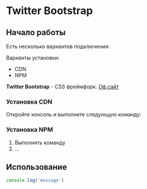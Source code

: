 # Twitter Bootstrap

## Начало работы
Есть несколько вариантов подключения:

Варианты установки:
* CDN
* NPM

**Twitter Bootstrap** - CSS фреймфорк. [Оф.сайт](https://getbootstrap.com/)

### Установка CDN
Откройте консоль и выполните следующую команду:

### Установка NPM
1. Выполнить команду
2. ...


## Использование
```javascript
console.log('message')
```